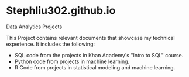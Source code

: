 # Stephliu302.github.io
Data Analytics Projects

This Project contains relevant documents that showcase my technical experience. It includes the following:

- SQL code from the projects in Khan Academy's "Intro to SQL" course. 
- Python code from projects in machine learning. 
- R Code from projects in statistical modeling and machine learning. 



